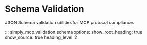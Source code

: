 # Schema Validation

JSON Schema validation utilities for MCP protocol compliance.

::: simply_mcp.validation.schema
    options:
      show_root_heading: true
      show_source: true
      heading_level: 2
